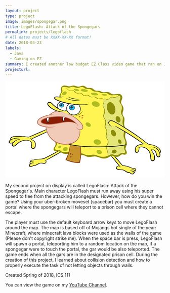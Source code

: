 ```yaml
---
layout: project
type: project
image: images/spongegar.png
title: LegoFlash: Attack of the Spongegars
permalink: projects/legoflash
# All dates must be XXXX-XX-XX format!
date: 2018-03-23
labels:
  - Java
  - Gaming on EZ
summary: I created another low budget EZ Class video game that ran on Java. The protagonist Lego Flash must run away from the crazy spongegars by baiting them into the he creates. ICS 111
projecturl:
---
```


<div class="ui small rounded images">
  <img class="ui image" src="../images/spongegar.png">
</div>

My second project on display is called LegoFlash: Attack of the Spongegar's. Main character LegoFlash must run away using his super speed to flee from the attacking spongegars. However, how do you win the game? Using your uber-broken moveset (spacebar) you must create a portal where the spongegars will teleport to a prison cell where they cannot escape. 

The player must use the default keyboard arrow keys to move LegoFlash around the map. The map is based off of Mojangs hot single of the year: Minecraft, where minecraft lava blocks were used as the walls of the game (Please don't copyright strike me). When the space bar is press, LegoFlash will spawn a portal, teleporting him to a random location on the map, if a spongegar were to touch the portal, the gar would be also teleported. The game ends when all the gars are in the designated prison cell. During the creation of this project, I learned about collision detection and how to properly execute the task of not letting objects through walls. 

Created Spring of 2018, ICS 111

You can view the game on my [YouTube Channel](https://www.youtube.com/watch?v=_W_zGYd9qrY).
